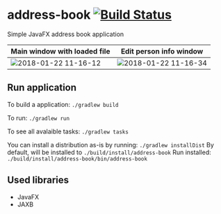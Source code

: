 # address-book [![Build Status](https://travis-ci.org/hbvhuwe/address-book.svg?branch=master)](https://travis-ci.org/hbvhuwe/address-book)
Simple JavaFX address book application

Main window with loaded file|Edit person info window
----------------------------|-----------------------
![2018-01-22 11-16-12](https://user-images.githubusercontent.com/26825416/35213284-c57540fe-ff65-11e7-9b24-24ca9605db70.png)|![2018-01-22 11-16-34](https://user-images.githubusercontent.com/26825416/35213287-c90dd03c-ff65-11e7-9c4c-57799251c0b2.png)

## Run application

To build a application: 
`./gradlew build`

To run: 
`./gradlew run`

To see all avalaible tasks: 
`./gradlew tasks`

You can install a distribution as-is by running: 
`./gradlew installDist`
By default, will be installed to `./build/install/address-book`
Run installed: `./build/install/address-book/bin/address-book`

## Used libraries
- JavaFX
- JAXB

